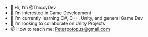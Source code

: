- 👋 Hi, I’m @ThiccyDev
- 👀 I’m interested in Game Development
- 🌱 I’m currently learning C#, C++. Unity, and general Game Dev
- 💞️ I’m looking to collaborate on Unity Projects
- 📫 How to reach me: Peterpotopus@gmail.com

<!---
ThiccyDev/ThiccyDev is a ✨ special ✨ repository because its `README.md` (this file) appears on your GitHub profile.
You can click the Preview link to take a look at your changes.
--->
